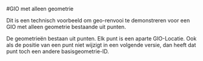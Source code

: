 #GIO met alleen geometrie

Dit is een technisch voorbeeld om geo-renvooi te demonstreren voor een GIO met alleen geometrie bestaande uit punten.

De geometrieën bestaan uit punten. Elk punt is een aparte GIO-Locatie.
Ook als de positie van een punt niet wijzigt in een volgende versie, dan heeft dat punt toch een andere basisgeometrie-ID.
